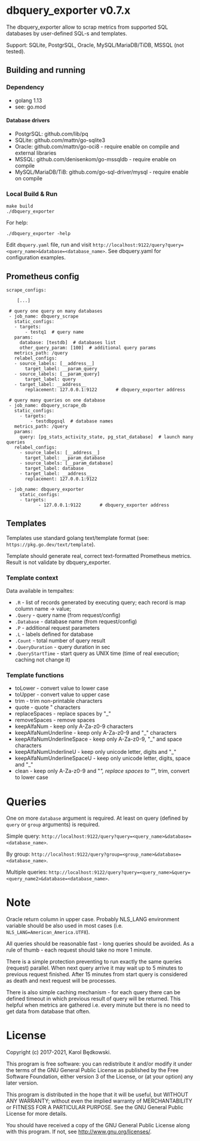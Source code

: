 # dbquery_exporter v0.7.x

The dbquery_exporter allow to scrap metrics from supported SQL databases by user-defined SQL-s
and templates.

Support: SQLite, PostgrSQL, Oracle, MySQL/MariaDB/TiDB, MSSQL (not tested).


## Building and running

### Dependency

* golang 1.13
* see: go.mod

#### Database drivers
* PostgrSQL: github.com/lib/pq
* SQLite: github.com/mattn/go-sqlite3
* Oracle: github.com/mattn/go-oci8 - require enable on compile and external libraries
* MSSQL: github.com/denisenkom/go-mssqldb - require enable on compile
* MySQL/MariaDB/TiB: github.com/go-sql-driver/mysql - require enable on compile


### Local Build & Run

    make build
    ./dbquery_exporter

For help:

    ./dbquery_exporter -help

Edit `dbquery.yaml` file, run and visit `http://localhost:9122/query?query=<query_name>&database=<database_name>`.
See dbquery.yaml for configuration examples.

## Prometheus config

    scrape_configs:

        [...]

     # query one query on many databases
     - job_name: dbquery_scrape
       static_configs:
       - targets:
           - testq1  # query name
       params:
         database: [testdb]  # databases list
         other_query_param: [100]  # additional query params
       metrics_path: /query
       relabel_configs:
       - source_labels: [__address__]
           target_label: __param_query
       - source_labels: [__param_query]
           target_label: query
       - target_label: __address__
           replacement: 127.0.0.1:9122       # dbquery_exporter address

     # query many queries on one database
     - job_name: dbquery_scrape_db
       static_configs:
         - targets:
             - testdbpgsql  # database names
       metrics_path: /query
       params:
         query: [pg_stats_activity_state, pg_stat_database]  # launch many queries
       relabel_configs:
         - source_labels: [__address__]
           target_label: __param_database
         - source_labels: [__param_database]
           target_label: database
         - target_label: __address__
           replacement: 127.0.0.1:9122

     - job_name: dbquery_exporter
         static_configs:
         - targets:
                - 127.0.0.1:9122       # dbquery_exporter address


## Templates

Templates use standard golang text/template format (see: `https://pkg.go.dev/text/template`).

Template should generate real, correct text-formatted Prometheus metrics. Result is
not validate by dbquery_exporter.


### Template context

Data available in tempaltes:

* `.R` - list of records generated by executing query; each record is map
  column name -> value;
* `.Query` - query name (from request/config)
* `.Database` - database name (from request/config)
* `.P` - additional request parameters
* `.L` - labels defined for database
* `.Count` - total number of query result
* `.QueryDuration` - query duration in sec
* `.QueryStartTime` - start query as UNIX time (time of real execution; caching not
  change it)


### Template functions

* toLower - convert value to lower case
* toUpper - convert value to upper case
* trim - trim non-printable characters
* quote - quote " characters
* replaceSpaces - replace spaces by "_"
* removeSpaces - remove spaces
* keepAlfaNum - keep only A-Za-z0-9 characters
* keepAlfaNumUnderline - keep only A-Za-z0-9 and "_" characters
* keepAlfaNumUnderlineSpace - keep only A-Za-z0-9, "_" and space characters
* keepAlfaNumUnderlineU - keep only unicode letter, digits and "_"
* keepAlfaNumUnderlineSpaceU - keep only unicode letter, digits, space and "_"
* clean - keep only A-Za-z0-9 and "_", replace spaces to "_", trim, convert to lower case
# Queries

One on more `database` argument is required.
At least on query (defined by `query` or `group` arguments) is required.

Simple query:
`http://localhost:9122/query?query=<query_name>&database=<database_name>`.

By group:
`http://localhost:9122/query?group=<group_name>&database=<database_name>`.

Multiple queries:
`http://localhost:9122/query?query=<query_name>&query=<query_name2>&database=<database_name>`.




# Note

Oracle return column in upper case. Probably NLS_LANG environment variable should be also used in most cases (i.e. `NLS_LANG=American_America.UTF8`).

All queries should be reasonable fast - long queries should be avoided. As a rule of thumb - each request should take no more 1 minute.

There is a simple protection preventing to run exactly the same queries (request) parallel.
When next query arrive it may wait up to 5 minutes to previous request finished. After 15 minutes from start
query is considered as death and next request will be processes.

There is also simple caching mechanism - for each query there can be defined timeout in which previous result
of query will be returned. This helpful when metrics are gathered i.e. every minute but there is no need to
get data from database that often.



# License
Copyright (c) 2017-2021, Karol Będkowski.

This program is free software: you can redistribute it and/or modify
it under the terms of the GNU General Public License as published by
the Free Software Foundation, either version 3 of the License, or
(at your option) any later version.

This program is distributed in the hope that it will be useful,
but WITHOUT ANY WARRANTY; without even the implied warranty of
MERCHANTABILITY or FITNESS FOR A PARTICULAR PURPOSE.  See the
GNU General Public License for more details.

You should have received a copy of the GNU General Public License
along with this program.  If not, see <http://www.gnu.org/licenses/>.
